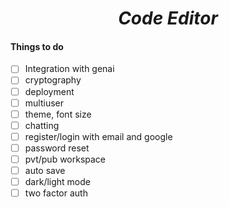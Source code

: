 <h1 align="center"><i>Code Editor</i></h1>

#### Things to do
- [ ] Integration with genai
- [ ] cryptography
- [ ] deployment
- [ ] multiuser
- [ ] theme, font size
- [ ] chatting
- [ ] register/login with email and google
- [ ] password reset
- [ ] pvt/pub workspace
- [ ] auto save
- [ ] dark/light mode
- [ ] two factor auth
